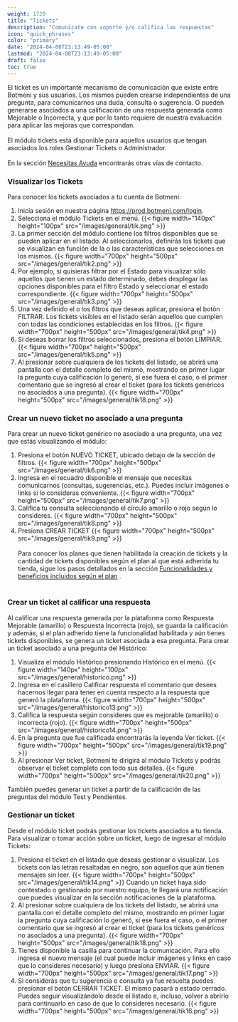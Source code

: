 ```yaml
---
weight: 1720
title: "Tickets"
description: "Comunícate con soporte y/o califica las respuestas"
icon: "quick_phrases"
color: "primary"
date: "2024-04-08T23:13:49-05:00"
lastmod: "2024-04-08T23:13:49-05:00"
draft: false
toc: true
---
```

El ticket es un importante mecanismo de comunicación que existe entre Botmeni y sus usuarios. Los mismos pueden crearse independientes de una pregunta, para comunicarnos una duda, consulta o sugerencia. O pueden generarse asociados a una calificación de una respuesta generada como Mejorable o Incorrecta, y que por lo tanto requiere de nuestra evaluación para aplicar las mejoras que correspondan.<br></br>
El módulo tickets está disponible para aquellos usuarios que tengan asociados los roles Gestionar Tickets o Administrador.<br></br>
En la sección [Necesitas Ayuda](../Ayuda.md) encontrarás otras vías de contacto.

### Visualizar los Tickets 
Para conocer los tickets asociados a tu cuenta de Botmeni:
1. Inicia sesión en nuestra página <https://prod.botmeni.com/login>.
2. Selecciona el módulo Tickets en el menú.
{{< figure width="140px" height="100px" src="/images/general/tik.png" >}}
3. La primer sección del módulo contiene los filtros disponibles que se pueden aplicar en el listado. Al seleccionarlos, definirás los tickets que se visualizan en función de la o las características que selecciones en los mismos. 
{{< figure width="700px" height="500px" src="/images/general/tik2.png" >}}
4. Por ejemplo, si quisieras filtrar por el Estado para visualizar sólo aquellos que tienen un estado determinado, debes desplegar las opciones disponibles para el filtro Estado y seleccionar el estado correspondiente.
{{< figure width="700px" height="500px" src="/images/general/tik3.png" >}}
6. Una vez definido el o los filtros que deseas aplicar, presiona el botón FILTRAR. Los tickets visibles en el listado serán aquellos que cumplen con todas las condiciones establecidas en los filtros.
{{< figure width="700px" height="500px" src="/images/general/tik4.png" >}}
7. Si deseas borrar los filtros seleccionados, presiona el botón LIMPIAR.
{{< figure width="700px" height="500px" src="/images/general/tik5.png" >}}
8. Al presionar sobre cualquiera de los tickets del listado, se abrirá una pantalla con el detalle completo del mismo, mostrando en primer lugar la pregunta cuya calificación lo generó, si ese fuera el caso, o el primer comentario que se ingresó al crear el ticket (para los tickets genéricos no asociados a una pregunta).
{{< figure width="700px" height="500px" src="/images/general/tik18.png" >}}

### Crear un nuevo ticket no asociado a una pregunta
Para crear un nuevo ticket genérico no asociado a una pregunta, una vez que estás visualizando el módulo:
1. Presiona el botón NUEVO TICKET, ubicado debajo de la sección de filtros.
{{< figure width="700px" height="500px" src="/images/general/tik6.png" >}}
2. Ingresa en el recuadro disponible el mensaje que necesitas comunicarnos (consultas, sugerencias, etc.). Puedes incluir imágenes o links si lo consideras conveniente.
{{< figure width="700px" height="500px" src="/images/general/tik7.png" >}}
3. Califica tu consulta seleccionando el círculo amarillo o rojo según lo consideres.
{{< figure width="700px" height="500px" src="/images/general/tik8.png" >}}
4. Presiona CREAR TICKET
{{< figure width="700px" height="500px" src="/images/general/tik9.png" >}}<br></br>
Para conocer los planes que tienen habilitada la creación de tickets y la cantidad de tickets disponibles según el plan al que está adherida tu tienda, sigue los pasos detallados en la sección [Funcionalidades y beneficios incluidos según el plan](../../Suscripcíon_y_Pagos/Tu_Suscripcion/Conocer_beneficios_planes.md) .<br></br>
### Crear un ticket al calificar una respuesta
Al calificar una respuesta generada por la plataforma como Respuesta Mejorable (amarillo) o Respuesta Incorrecta (rojo), se guarda la calificación y además, si el plan adherido tiene la funcionalidad habilitada y aún tienes tickets disponibles, se genera un ticket asociada a esa pregunta. Para crear un ticket asociado a una pregunta del Histórico:
1. Visualiza el módulo Histórico presionando Histórico en el menú.
{{< figure width="140px" height="100px" src="/images/general/historico.png" >}}
2. Ingresa en el casillero Calificar respuesta el comentario que desees hacernos llegar para tener en cuenta respecto a la respuesta que generó la plataforma.
{{< figure width="700px" height="500px" src="/images/general/historico13.png" >}}
3. Califica la respuesta según consideres que es mejorable (amarillo) o incorrecta (rojo).
{{< figure width="700px" height="500px" src="/images/general/historico14.png" >}}
4. En la pregunta que fue calificada encontrarás la leyenda Ver ticket. 
{{< figure width="700px" height="500px" src="/images/general/tik19.png" >}}
5. Al presionar Ver ticket, Botmeni te dirigirá al módulo Tickets y podrás observar el ticket completo con todo sus detalles.
{{< figure width="700px" height="500px" src="/images/general/tik20.png" >}}

También puedes generar un ticket a partir de la calificación de las preguntas del módulo Test y Pendientes.

### Gestionar un ticket
Desde el módulo ticket podrás gestionar los tickets asociados a tu tienda.
Para visualizar o tomar acción sobre un ticket, luego de ingresar al módulo Tickets:
1. Presiona el ticket en el listado que deseas gestionar o visualizar. Los tickets con las letras resaltadas en negro, son aquellos que aún tienen mensajes sin leer. 
{{< figure width="700px" height="500px" src="/images/general/tik14.png" >}}
Cuando un ticket haya sido contestado o gestionado por nuestro equipo, te llegará una notificación que puedes visualizar en la sección notificaciones de la plataforma.
3. Al presionar sobre cualquiera de los tickets del listado, se abrirá una pantalla con el detalle completo del mismo, mostrando en primer lugar la pregunta cuya calificación lo generó, si ese fuera el caso, o el primer comentario que se ingresó al crear el ticket (para los tickets genéricos no asociados a una pregunta).
{{< figure width="700px" height="500px" src="/images/general/tik18.png" >}}
4. Tienes disponible la casilla para continuar la comunicación. Para ello ingresa el nuevo mensaje (el cual puede incluir imágenes y links en caso que lo consideres necesario) y luego presiona ENVIAR.
{{< figure width="700px" height="500px" src="/images/general/tik17.png" >}}
5. Si considerás que tu sugerencia o consulta ya fue resuelta puedes presionar el botón CERRAR TICKET. El mismo pasará a estado cerrado. Puedes seguir visualizándolo desde el listado e, incluso, volver a abrirlo para continuarlo en caso de que lo consideres necesario.
{{< figure width="700px" height="500px" src="/images/general/tik16.png" >}}
